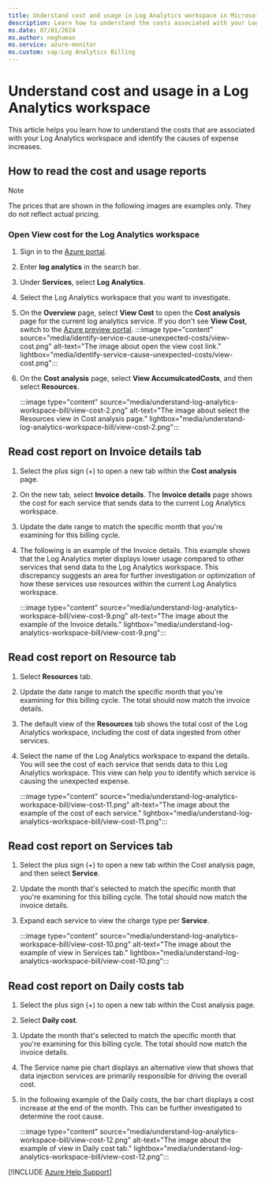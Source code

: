 ```yaml
---
title: Understand cost and usage in Log Analytics workspace in Microsoft Azure
description: Learn how to understand the costs associated with your Log Analytics workspace and identify causes of increased expense.
ms.date: 07/01/2024
ms.author: neghuman
ms.service: azure-monitor
ms.custom: sap:Log Analytics Billing
---
```

# Understand cost and usage in a Log Analytics workspace

This article helps you learn how to understand the costs that are associated with your Log Analytics workspace and identify the causes of expense increases.

## How to read the cost and usage reports

> [!NOTE]
> The prices that are shown in the following images are examples only. They do not reflect actual pricing.

### Open View cost for the Log Analytics workspace

1. Sign in to the [Azure portal](https://portal.azure.com). 
1. Enter **log analytics** in the search bar.
1. Under **Services**, select **Log Analytics**.
1. Select the Log Analytics workspace that you want to investigate.  
1. On the **Overview** page, select **View Cost** to open the **Cost analysis** page for the current log analytics service. If you don't see **View Cost**, switch to the [Azure preview portal](https://preview.portal.azure.com/).
      :::image type="content" source="media/identify-service-cause-unexpected-costs/view-cost.png" alt-text="The image about open the view cost link." lightbox="media/identify-service-cause-unexpected-costs/view-cost.png":::
1. On the **Cost analysis** page, select **View AccumulcatedCosts**, and then select **Resources**.

   :::image type="content" source="media/understand-log-analytics-workspace-bill/view-cost-2.png" alt-text="The image about select the Resources view in Cost analysis page." lightbox="media/understand-log-analytics-workspace-bill/view-cost-2.png":::

## Read cost report on Invoice details tab

1. Select the plus sign (+) to open a new tab within the **Cost analysis** page.  
1. On the new tab, select **Invoice details**. The **Invoice details** page shows the cost for each service that sends data to the current Log Analytics workspace.
1. Update the date range to match the specific month that you're examining for this billing cycle.
1. The following is an example of the Invoice details. This example shows that the Log Analytics meter displays lower usage compared to other services that send data to the Log Analytics workspace. This discrepancy suggests an area for further investigation or optimization of how these services use resources within the current Log Analytics workspace.

   :::image type="content" source="media/understand-log-analytics-workspace-bill/view-cost-9.png" alt-text="The image about the example of the Invoice details." lightbox="media/understand-log-analytics-workspace-bill/view-cost-9.png":::

## Read cost report on Resource tab

1. Select **Resources** tab.  

1. Update the date range to match the specific month that you're examining for this billing cycle. The total should now match the invoice details.

1.  The default view of the **Resources** tab shows the total cost of the Log Analytics workspace, including the cost of data ingested from other services.

1. Select the name of the Log Analytics workspace to expand the details. You will see the cost of each service that sends data to this Log Analytics workspace. This view can help you to identify which service is causing the unexpected expense.

   :::image type="content" source="media/understand-log-analytics-workspace-bill/view-cost-11.png" alt-text="The image about the example of the cost of each service." lightbox="media/understand-log-analytics-workspace-bill/view-cost-11.png":::

## Read cost report on Services tab

1. Select the plus sign (+) to open a new tab within the Cost analysis page, and then select **Service**.  
2. Update the month that's selected to match the specific month that you're examining for this billing cycle. The total should now match the invoice details.
1. Expand each service to view the charge type per **Service**.  

   :::image type="content" source="media/understand-log-analytics-workspace-bill/view-cost-10.png" alt-text="The image about the example of view in Services tab." lightbox="media/understand-log-analytics-workspace-bill/view-cost-10.png":::

## Read cost report on Daily costs tab

1. Select the plus sign (+) to open a new tab within the Cost analysis page.
1. Select **Daily cost**.  
1. Update the month that's selected to match the specific month that you're examining for this billing cycle. The total should now match the invoice details.
1. The Service name pie chart displays an alternative view that shows that data injection services are primarily responsible for driving the overall cost.
1. In the following example of the Daily costs, the bar chart displays a cost increase at the end of the month. This can be further investigated to determine the root cause.

   :::image type="content" source="media/understand-log-analytics-workspace-bill/view-cost-12.png" alt-text="The image about the example of view in Daily cost tab." lightbox="media/understand-log-analytics-workspace-bill/view-cost-12.png":::

[!INCLUDE [Azure Help Support](../../../../includes/azure-help-support.md)]
